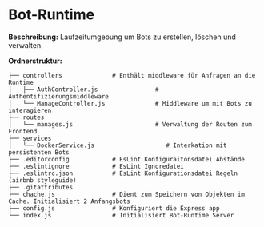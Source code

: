 # Bot-Runtime

**Beschreibung:**
Laufzeitumgebung um Bots zu erstellen, löschen und verwalten.

**Ordnerstruktur:**

    ├── controllers              # Enthält middleware für Anfragen an die Runtime
    │   ├── AuthController.js                # Authentifizierungsmiddleware
    │   └── ManageController.js              # Middleware um mit Bots zu interagieren
    ├── routes
    │   └── manages.js                       # Verwaltung der Routen zum Frontend
    ├── services
    │   └── DockerService.js                    # Interkation mit persistenten Bots
    ├── .editorconfig            # EsLint Konfiguraitonsdatei Abstände
    ├── .eslintignore            # EsLint Ignoredatei
    ├── .eslintrc.json           # EsLint Konfigurationsdatei Regeln (airbnb styleguide)
    ├── .gitattributes
    ├── chache.js                # Dient zum Speichern von Objekten im Cache. Initialisiert 2 Anfangsbots
    ├── config.js                # Konfiguriert die Express app
    └── index.js                 # Initialisiert Bot-Runtime Server
